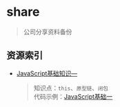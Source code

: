 # share

> 公司分享资料备份

## 资源索引

* [JavaScript基础知识—](ppt/JavaScript基础一.pptx)
  
  > 知识点：`this`、`原型链`、`闭包`  
  > 代码示例：[JavaScript基础一](coding/JavaScript基础一)
  

